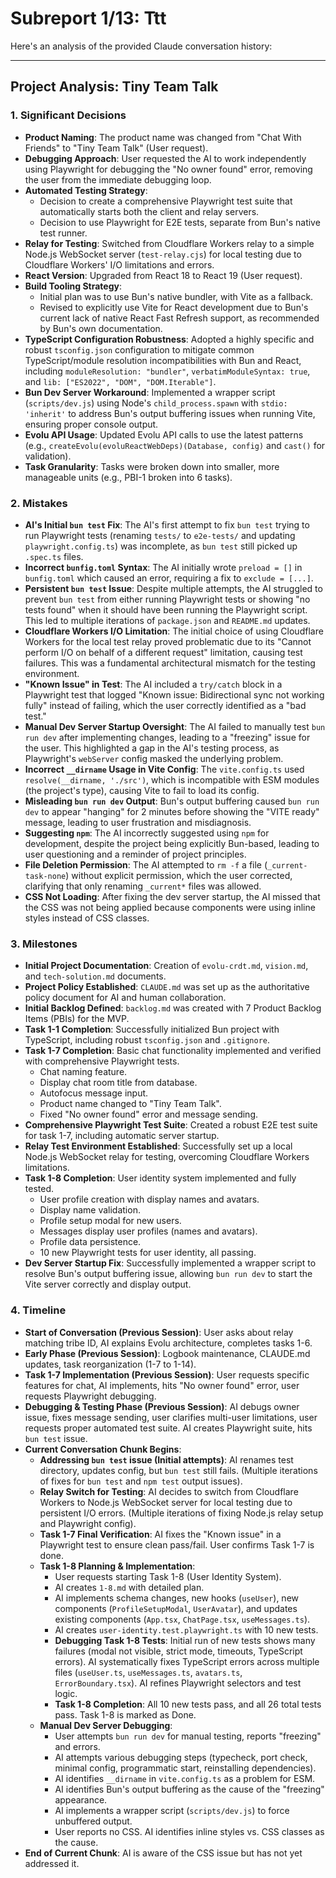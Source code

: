 # Subreport 1/13: Ttt

Here's an analysis of the provided Claude conversation history:

---

## Project Analysis: Tiny Team Talk

### 1. Significant Decisions

*   **Product Naming**: The product name was changed from "Chat With Friends" to "Tiny Team Talk" (User request).
*   **Debugging Approach**: User requested the AI to work independently using Playwright for debugging the "No owner found" error, removing the user from the immediate debugging loop.
*   **Automated Testing Strategy**:
    *   Decision to create a comprehensive Playwright test suite that automatically starts both the client and relay servers.
    *   Decision to use Playwright for E2E tests, separate from Bun's native test runner.
*   **Relay for Testing**: Switched from Cloudflare Workers relay to a simple Node.js WebSocket server (`test-relay.cjs`) for local testing due to Cloudflare Workers' I/O limitations and errors.
*   **React Version**: Upgraded from React 18 to React 19 (User request).
*   **Build Tooling Strategy**:
    *   Initial plan was to use Bun's native bundler, with Vite as a fallback.
    *   Revised to explicitly use Vite for React development due to Bun's current lack of native React Fast Refresh support, as recommended by Bun's own documentation.
*   **TypeScript Configuration Robustness**: Adopted a highly specific and robust `tsconfig.json` configuration to mitigate common TypeScript/module resolution incompatibilities with Bun and React, including `moduleResolution: "bundler"`, `verbatimModuleSyntax: true`, and `lib: ["ES2022", "DOM", "DOM.Iterable"]`.
*   **Bun Dev Server Workaround**: Implemented a wrapper script (`scripts/dev.js`) using Node's `child_process.spawn` with `stdio: 'inherit'` to address Bun's output buffering issues when running Vite, ensuring proper console output.
*   **Evolu API Usage**: Updated Evolu API calls to use the latest patterns (e.g., `createEvolu(evoluReactWebDeps)(Database, config)` and `cast()` for validation).
*   **Task Granularity**: Tasks were broken down into smaller, more manageable units (e.g., PBI-1 broken into 6 tasks).

### 2. Mistakes

*   **AI's Initial `bun test` Fix**: The AI's first attempt to fix `bun test` trying to run Playwright tests (renaming `tests/` to `e2e-tests/` and updating `playwright.config.ts`) was incomplete, as `bun test` still picked up `.spec.ts` files.
*   **Incorrect `bunfig.toml` Syntax**: The AI initially wrote `preload = []` in `bunfig.toml` which caused an error, requiring a fix to `exclude = [...]`.
*   **Persistent `bun test` Issue**: Despite multiple attempts, the AI struggled to prevent `bun test` from either running Playwright tests or showing "no tests found" when it should have been running the Playwright script. This led to multiple iterations of `package.json` and `README.md` updates.
*   **Cloudflare Workers I/O Limitation**: The initial choice of using Cloudflare Workers for the local test relay proved problematic due to its "Cannot perform I/O on behalf of a different request" limitation, causing test failures. This was a fundamental architectural mismatch for the testing environment.
*   **"Known Issue" in Test**: The AI included a `try/catch` block in a Playwright test that logged "Known issue: Bidirectional sync not working fully" instead of failing, which the user correctly identified as a "bad test."
*   **Manual Dev Server Startup Oversight**: The AI failed to manually test `bun run dev` after implementing changes, leading to a "freezing" issue for the user. This highlighted a gap in the AI's testing process, as Playwright's `webServer` config masked the underlying problem.
*   **Incorrect `__dirname` Usage in Vite Config**: The `vite.config.ts` used `resolve(__dirname, './src')`, which is incompatible with ESM modules (the project's type), causing Vite to fail to load its config.
*   **Misleading `bun run dev` Output**: Bun's output buffering caused `bun run dev` to appear "hanging" for 2 minutes before showing the "VITE ready" message, leading to user frustration and misdiagnosis.
*   **Suggesting `npm`**: The AI incorrectly suggested using `npm` for development, despite the project being explicitly Bun-based, leading to user questioning and a reminder of project principles.
*   **File Deletion Permission**: The AI attempted to `rm -f` a file (`_current-task-none`) without explicit permission, which the user corrected, clarifying that only renaming `_current*` files was allowed.
*   **CSS Not Loading**: After fixing the dev server startup, the AI missed that the CSS was not being applied because components were using inline styles instead of CSS classes.

### 3. Milestones

*   **Initial Project Documentation**: Creation of `evolu-crdt.md`, `vision.md`, and `tech-solution.md` documents.
*   **Project Policy Established**: `CLAUDE.md` was set up as the authoritative policy document for AI and human collaboration.
*   **Initial Backlog Defined**: `backlog.md` was created with 7 Product Backlog Items (PBIs) for the MVP.
*   **Task 1-1 Completion**: Successfully initialized Bun project with TypeScript, including robust `tsconfig.json` and `.gitignore`.
*   **Task 1-7 Completion**: Basic chat functionality implemented and verified with comprehensive Playwright tests.
    *   Chat naming feature.
    *   Display chat room title from database.
    *   Autofocus message input.
    *   Product name changed to "Tiny Team Talk".
    *   Fixed "No owner found" error and message sending.
*   **Comprehensive Playwright Test Suite**: Created a robust E2E test suite for task 1-7, including automatic server startup.
*   **Relay Test Environment Established**: Successfully set up a local Node.js WebSocket relay for testing, overcoming Cloudflare Workers limitations.
*   **Task 1-8 Completion**: User identity system implemented and fully tested.
    *   User profile creation with display names and avatars.
    *   Display name validation.
    *   Profile setup modal for new users.
    *   Messages display user profiles (names and avatars).
    *   Profile data persistence.
    *   10 new Playwright tests for user identity, all passing.
*   **Dev Server Startup Fix**: Successfully implemented a wrapper script to resolve Bun's output buffering issue, allowing `bun run dev` to start the Vite server correctly and display output.

### 4. Timeline

*   **Start of Conversation (Previous Session)**: User asks about relay matching tribe ID, AI explains Evolu architecture, completes tasks 1-6.
*   **Early Phase (Previous Session)**: Logbook maintenance, CLAUDE.md updates, task reorganization (1-7 to 1-14).
*   **Task 1-7 Implementation (Previous Session)**: User requests specific features for chat, AI implements, hits "No owner found" error, user requests Playwright debugging.
*   **Debugging & Testing Phase (Previous Session)**: AI debugs owner issue, fixes message sending, user clarifies multi-user limitations, user requests proper automated test suite. AI creates Playwright suite, hits `bun test` issue.
*   **Current Conversation Chunk Begins**:
    *   **Addressing `bun test` issue (Initial attempts)**: AI renames test directory, updates config, but `bun test` still fails. (Multiple iterations of fixes for `bun test` and `npm test` output issues).
    *   **Relay Switch for Testing**: AI decides to switch from Cloudflare Workers to Node.js WebSocket server for local testing due to persistent I/O errors. (Multiple iterations of fixing Node.js relay setup and Playwright config).
    *   **Task 1-7 Final Verification**: AI fixes the "Known issue" in a Playwright test to ensure clean pass/fail. User confirms Task 1-7 is done.
    *   **Task 1-8 Planning & Implementation**:
        *   User requests starting Task 1-8 (User Identity System).
        *   AI creates `1-8.md` with detailed plan.
        *   AI implements schema changes, new hooks (`useUser`), new components (`ProfileSetupModal`, `UserAvatar`), and updates existing components (`App.tsx`, `ChatPage.tsx`, `useMessages.ts`).
        *   AI creates `user-identity.test.playwright.ts` with 10 new tests.
        *   **Debugging Task 1-8 Tests**: Initial run of new tests shows many failures (modal not visible, strict mode, timeouts, TypeScript errors). AI systematically fixes TypeScript errors across multiple files (`useUser.ts`, `useMessages.ts`, `avatars.ts`, `ErrorBoundary.tsx`). AI refines Playwright selectors and test logic.
        *   **Task 1-8 Completion**: All 10 new tests pass, and all 26 total tests pass. Task 1-8 is marked as Done.
    *   **Manual Dev Server Debugging**:
        *   User attempts `bun run dev` for manual testing, reports "freezing" and errors.
        *   AI attempts various debugging steps (typecheck, port check, minimal config, programmatic start, reinstalling dependencies).
        *   AI identifies `__dirname` in `vite.config.ts` as a problem for ESM.
        *   AI identifies Bun's output buffering as the cause of the "freezing" appearance.
        *   AI implements a wrapper script (`scripts/dev.js`) to force unbuffered output.
        *   User reports no CSS. AI identifies inline styles vs. CSS classes as the cause.
*   **End of Current Chunk**: AI is aware of the CSS issue but has not yet addressed it.